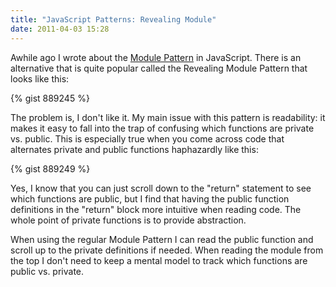 ```yaml
---
title: "JavaScript Patterns: Revealing Module"
date: 2011-04-03 15:28
---
```

<p>Awhile ago I wrote about the <a href="blog/2010/12/12/javascript-patterns-module/">Module Pattern</a> in JavaScript.
There is an alternative that is quite popular called the Revealing Module
Pattern that looks like this:</p>
{% gist 889245 %}
<p>The problem is, I don't like it. My main issue with this pattern is
readability: it makes it easy to fall into the trap of confusing which
functions are private vs. public. This is especially true when you come across
code that alternates private and public functions haphazardly like this:</p>
{% gist 889249 %}
<p>Yes, I know that you can just scroll down to the "return" statement to see
which functions are public, but I find that having the public function
definitions in the "return" block more intuitive when reading code. The whole
point of private functions is to provide abstraction.</p>
<p>When using the regular Module Pattern I can read the public function and
scroll up to the private definitions if needed. When reading the module from
the top I don't need to keep a mental model to track which functions are public
vs. private.</p>
